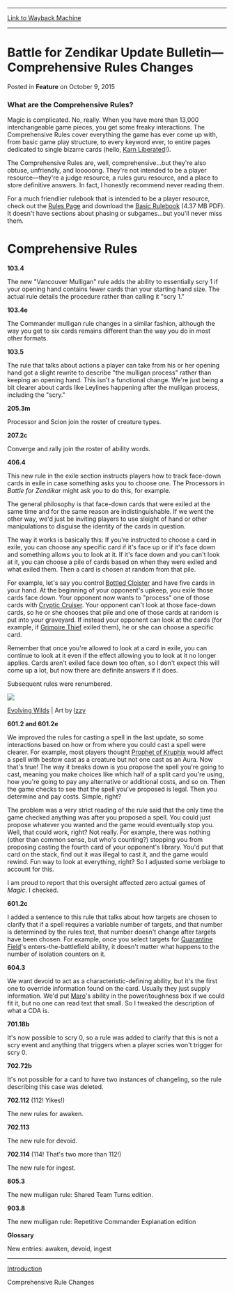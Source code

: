 
---
[Link to Wayback Machine](https://web.archive.org/web/20201112010041/https://magic.wizards.com/en/articles/archive/feature/battle-zendikar-update-bulletin%E2%80%94comprehensive-rules-changes-2015-10-09)

[_metadata_:description]:- "What are the Comprehensive Rules? Magic is complicated. No, really. When you have more than 13,000 interchangeable game pieces, you get some freaky interactions. The Comprehensive Rules cover everything the game has ever come up with, from basic game play structure, to every keyword ever, to entire pages dedicated to single bizarre cards (hello, [autocard]Karn Liberated[/autocard]!)."
[_metadata_:generator]:- "Drupal 7 (http://drupal.org)"
[_metadata_:publish_date]:- "2015-10-09"
[_metadata_:title]:- "Battle for Zendikar Update Bulletin—Comprehensive Rules Changes"
[_metadata_:wayback_capture_timestamp]:- "2020-11-12 01:00:41+00:00"
[_metadata_:wayback_raw_url]:- "https://web.archive.org/web/20201112010041id_/https://magic.wizards.com/en/articles/archive/feature/battle-zendikar-update-bulletin%E2%80%94comprehensive-rules-changes-2015-10-09"
[_metadata_:wayback_url]:- "https://magic.wizards.com/en/articles/archive/feature/battle-zendikar-update-bulletin%E2%80%94comprehensive-rules-changes-2015-10-09"
---


Battle for Zendikar Update Bulletin—Comprehensive Rules Changes
===============================================================



 Posted in **Feature**
 on October 9, 2015 










### What are the Comprehensive Rules?


Magic is complicated. No, really. When you have more than 13,000 interchangeable game pieces, you get some freaky interactions. The Comprehensive Rules cover everything the game has ever come up with, from basic game play structure, to every keyword ever, to entire pages dedicated to single bizarre cards (hello, [Karn Liberated](http://gatherer.wizards.com/Pages/Card/Details.aspx?name=Karn+Liberated)!).


The Comprehensive Rules are, well, comprehensive…but they're also obtuse, unfriendly, and looooong. They're not intended to be a player resource—they're a judge resource, a rules guru resource, and a place to store definitive answers. In fact, I honestly recommend never reading them.


For a much friendlier rulebook that is intended to be a player resource, check out the [Rules Page](http://magic.wizards.com/en/rules) and download the [Basic Rulebook](http://media.wizards.com/2014/docs/EN_M15_QckStrtBklt_LR_Crop.pdf) (4.37 MB PDF). It doesn't have sections about phasing or subgames…but you'll never miss them.


Comprehensive Rules
===================


**103.4**


The new "Vancouver Mulligan" rule adds the ability to essentially scry 1 if your opening hand contains fewer cards than your starting hand size. The actual rule details the procedure rather than calling it "scry 1."


**103.4e**


The Commander mulligan rule changes in a similar fashion, although the way you get to six cards remains different than the way you do in most other formats.


**103.5**


The rule that talks about actions a player can take from his or her opening hand got a slight rewrite to describe "the mulligan process" rather than keeping an opening hand. This isn't a functional change. We're just being a bit clearer about cards like Leylines happening after the mulligan process, including the "scry."


**205.3m**


Processor and Scion join the roster of creature types.


**207.2c**


Converge and rally join the roster of ability words.


**406.4**


This new rule in the exile section instructs players how to track face-down cards in exile in case something asks you to choose one. The Processors in *Battle for Zendikar* might ask you to do this, for example.


The general philosophy is that face-down cards that were exiled at the same time and for the same reason are indistinguishable. If we went the other way, we'd just be inviting players to use sleight of hand or other manipulations to disguise the identity of the cards in question.


The way it works is basically this: If you're instructed to choose a card in exile, you can choose any specific card if it's face up or if it's face down and something allows you to look at it. If it's face down and you can't look at it, you can choose a pile of cards based on when they were exiled and what exiled them. Then a card is chosen at random from that pile.


For example, let's say you control [Bottled Cloister](http://gatherer.wizards.com/Pages/Card/Details.aspx?name=Bottled+Cloister) and have five cards in your hand. At the beginning of your opponent's upkeep, you exile those cards face down. Your opponent now wants to "process" one of those cards with [Cryptic Cruiser](http://gatherer.wizards.com/Pages/Card/Details.aspx?name=Cryptic+Cruiser). Your opponent can't look at those face-down cards, so he or she chooses that pile and one of those cards at random is put into your graveyard. If instead your opponent can look at the cards (for example, if [Grimoire Thief](http://gatherer.wizards.com/Pages/Card/Details.aspx?name=Grimoire+Thief) exiled them), he or she can choose a specific card.


Remember that once you're allowed to look at a card in exile, you can continue to look at it even if the effect allowing you to look at it no longer applies. Cards aren't exiled face down too often, so I don't expect this will come up a lot, but now there are definite answers if it does.


Subsequent rules were renumbered.


![](https://media.wizards.com/2015/images/daily/cardart_BFZ-Evolving-Wilds.jpg)


[Evolving Wilds](http://gatherer.wizards.com/Pages/Card/Details.aspx?name=Evolving+Wilds) | Art by [Izzy](http://gatherer.wizards.com/Pages/Search/Default.aspx?output=spoiler&method=visual&action=advanced&artist=+%5B%22Izzy%22%5D)


**601.2 and 601.2e**


We improved the rules for casting a spell in the last update, so some interactions based on how or from where you could cast a spell were clearer. For example, most players thought [Prophet of Kruphix](http://gatherer.wizards.com/Pages/Card/Details.aspx?name=Prophet+of+Kruphix) would affect a spell with bestow cast as a creature but not one cast as an Aura. Now that's true! The way it breaks down is you propose the spell you're going to cast, meaning you make choices like which half of a split card you're using, how you're going to pay any alternative or additional costs, and so on. Then the game checks to see that the spell you've proposed is legal. Then you determine and pay costs. Simple, right?


The problem was a very strict reading of the rule said that the only time the game checked anything was after you proposed a spell. You could just propose whatever you wanted and the game would eventually stop you. Well, that could work, right? Not really. For example, there was nothing (other than common sense, but who's counting?) stopping you from proposing casting the fourth card of your opponent's library. You'd put that card on the stack, find out it was illegal to cast it, and the game would rewind. Fun way to look at everything, right? So I adjusted some verbiage to account for this.


I am proud to report that this oversight affected zero actual games of *Magic*. I checked.


**601.2c**


I added a sentence to this rule that talks about how targets are chosen to clarify that if a spell requires a variable number of targets, and that number is determined by the rules text, that number doesn't change after targets have been chosen. For example, once you select targets for [Quarantine Field](http://gatherer.wizards.com/Pages/Card/Details.aspx?name=Quarantine+Field)'s enters-the-battlefield ability, it doesn't matter what happens to the number of isolation counters on it.


**604.3**


We want devoid to act as a characteristic-defining ability, but it's the first one to override information found on the card. Usually they just supply information. We'd put [Maro](http://gatherer.wizards.com/Pages/Card/Details.aspx?name=Maro)'s ability in the power/toughness box if we could fit it, but no one can read text that small. So I tweaked the description of what a CDA is.


**701.18b**


It's now possible to scry 0, so a rule was added to clarify that this is not a scry event and anything that triggers when a player scries won't trigger for scry 0.


**702.72b**


It's not possible for a card to have two instances of changeling, so the rule describing this case was deleted.


**702.112** (112! Yikes!)


The new rules for awaken.


**702.113**


The new rule for devoid.


**702.114** (114! That's two more than 112!)


The new rule for ingest.


**805.3**


The new mulligan rule: Shared Team Turns edition.


**903.8**


The new mulligan rule: Repetitive Commander Explanation edition


**Glossary**


New entries: awaken, devoid, ingest




---

[Introduction](/node/733816)


Comprehensive Rule Changes







